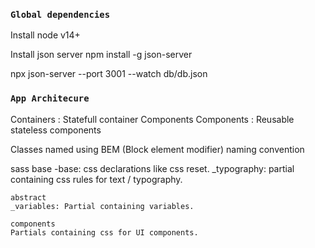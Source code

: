 
### `Global dependencies`

Install node v14+

Install json server
npm install -g json-server

npx json-server --port 3001 --watch db/db.json  

### `App Architecure`
Containers : Statefull container Components 
Components : Reusable stateless components

Classes named using BEM (Block element modifier) naming convention

sass
    base
    -base:  css declarations like css reset.
    _typography: partial containing css rules for text / typography.

    abstract
    _variables: Partial containing variables.

    components
    Partials containing css for UI components.

